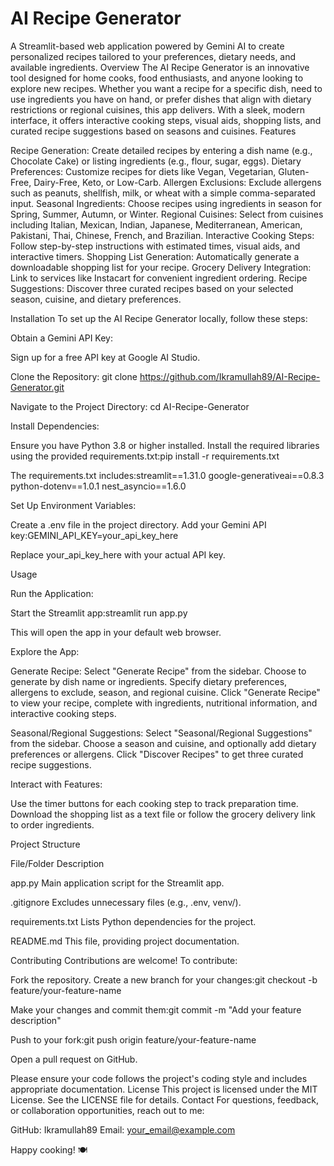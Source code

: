 # AI Recipe Generator

A Streamlit-based web application powered by Gemini AI to create personalized recipes tailored to your preferences, dietary needs, and available ingredients.
Overview
The AI Recipe Generator is an innovative tool designed for home cooks, food enthusiasts, and anyone looking to explore new recipes. Whether you want a recipe for a specific dish, need to use ingredients you have on hand, or prefer dishes that align with dietary restrictions or regional cuisines, this app delivers. With a sleek, modern interface, it offers interactive cooking steps, visual aids, shopping lists, and curated recipe suggestions based on seasons and cuisines.
Features

Recipe Generation: Create detailed recipes by entering a dish name (e.g., Chocolate Cake) or listing ingredients (e.g., flour, sugar, eggs).
Dietary Preferences: Customize recipes for diets like Vegan, Vegetarian, Gluten-Free, Dairy-Free, Keto, or Low-Carb.
Allergen Exclusions: Exclude allergens such as peanuts, shellfish, milk, or wheat with a simple comma-separated input.
Seasonal Ingredients: Choose recipes using ingredients in season for Spring, Summer, Autumn, or Winter.
Regional Cuisines: Select from cuisines including Italian, Mexican, Indian, Japanese, Mediterranean, American, Pakistani, Thai, Chinese, French, and Brazilian.
Interactive Cooking Steps: Follow step-by-step instructions with estimated times, visual aids, and interactive timers.
Shopping List Generation: Automatically generate a downloadable shopping list for your recipe.
Grocery Delivery Integration: Link to services like Instacart for convenient ingredient ordering.
Recipe Suggestions: Discover three curated recipes based on your selected season, cuisine, and dietary preferences.

Installation
To set up the AI Recipe Generator locally, follow these steps:

Obtain a Gemini API Key:

Sign up for a free API key at Google AI Studio.


Clone the Repository:
git clone https://github.com/Ikramullah89/AI-Recipe-Generator.git


Navigate to the Project Directory:
cd AI-Recipe-Generator


Install Dependencies:

Ensure you have Python 3.8 or higher installed.
Install the required libraries using the provided requirements.txt:pip install -r requirements.txt


The requirements.txt includes:streamlit==1.31.0
google-generativeai==0.8.3
python-dotenv==1.0.1
nest_asyncio==1.6.0




Set Up Environment Variables:

Create a .env file in the project directory.
Add your Gemini API key:GEMINI_API_KEY=your_api_key_here


Replace your_api_key_here with your actual API key.



Usage

Run the Application:

Start the Streamlit app:streamlit run app.py


This will open the app in your default web browser.


Explore the App:

Generate Recipe:
Select "Generate Recipe" from the sidebar.
Choose to generate by dish name or ingredients.
Specify dietary preferences, allergens to exclude, season, and regional cuisine.
Click "Generate Recipe" to view your recipe, complete with ingredients, nutritional information, and interactive cooking steps.


Seasonal/Regional Suggestions:
Select "Seasonal/Regional Suggestions" from the sidebar.
Choose a season and cuisine, and optionally add dietary preferences or allergens.
Click "Discover Recipes" to get three curated recipe suggestions.




Interact with Features:

Use the timer buttons for each cooking step to track preparation time.
Download the shopping list as a text file or follow the grocery delivery link to order ingredients.



Project Structure



File/Folder
Description



app.py
Main application script for the Streamlit app.


.gitignore
Excludes unnecessary files (e.g., .env, venv/).


requirements.txt
Lists Python dependencies for the project.


README.md
This file, providing project documentation.


Contributing
Contributions are welcome! To contribute:

Fork the repository.
Create a new branch for your changes:git checkout -b feature/your-feature-name


Make your changes and commit them:git commit -m "Add your feature description"


Push to your fork:git push origin feature/your-feature-name


Open a pull request on GitHub.

Please ensure your code follows the project's coding style and includes appropriate documentation.
License
This project is licensed under the MIT License. See the LICENSE file for details.
Contact
For questions, feedback, or collaboration opportunities, reach out to me:

GitHub: Ikramullah89
Email: your_email@example.com

Happy cooking! 🍽️
